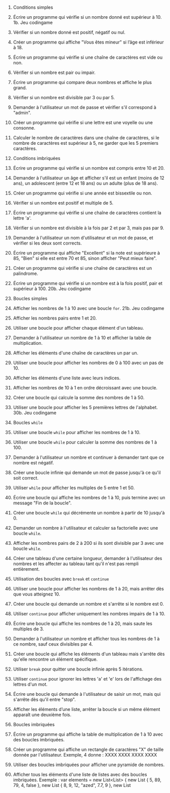 1. Conditions simples

1. Écrire un programme qui vérifie si un nombre donné est supérieur à 10.
1b. Jeu codingame
2. Vérifier si un nombre donné est positif, négatif ou nul.
3. Créer un programme qui affiche "Vous êtes mineur" si l’âge est inférieur à 18.
4. Écrire un programme qui vérifie si une chaîne de caractères est vide ou non.
5. Vérifier si un nombre est pair ou impair.
6. Écrire un programme qui compare deux nombres et affiche le plus grand.
7. Vérifier si un nombre est divisible par 3 ou par 5.
8. Demander à l'utilisateur un mot de passe et vérifier s'il correspond à "admin".
9. Créer un programme qui vérifie si une lettre est une voyelle ou une consonne.
10. Calculer le nombre de caractères dans une chaîne de caractères, si le nombre de caractères est supérieur à 5, ne garder que les 5 premiers caractères.

2. Conditions imbriquées

11. Écrire un programme qui vérifie si un nombre est compris entre 10 et 20.
12. Demander à l'utilisateur un âge et afficher s'il est un enfant (moins de 12 ans), un adolescent (entre 12 et 18 ans) ou un adulte (plus de 18 ans).
13. Créer un programme qui vérifie si une année est bissextile ou non.
14. Vérifier si un nombre est positif et multiple de 5.
15. Écrire un programme qui vérifie si une chaîne de caractères contient la lettre 'a'.
16. Vérifier si un nombre est divisible à la fois par 2 et par 3, mais pas par 9.
17. Demander à l'utilisateur un nom d'utilisateur et un mot de passe, et vérifier si les deux sont corrects.
18. Écrire un programme qui affiche "Excellent" si la note est supérieure à 85, "Bien" si elle est entre 70 et 85, sinon afficher "Peut mieux faire".
19. Créer un programme qui vérifie si une chaîne de caractères est un palindrome.
20. Écrire un programme qui vérifie si un nombre est à la fois positif, pair et supérieur à 100.
20b. Jeu codingame

3. Boucles simples

21. Afficher les nombres de 1 à 10 avec une boucle `for`.
21b. Jeu codingame
22. Afficher les nombres pairs entre 1 et 20.
23. Utiliser une boucle pour afficher chaque élément d'un tableau.
24. Demander à l'utilisateur un nombre de 1 à 10 et afficher la table de multiplication.
25. Afficher les éléments d'une chaîne de caractères un par un.
26. Utiliser une boucle pour afficher les nombres de 0 à 100 avec un pas de 10.
27. Afficher les éléments d'une liste avec leurs indices.
28. Afficher les nombres de 10 à 1 en ordre décroissant avec une boucle.
29. Créer une boucle qui calcule la somme des nombres de 1 à 50.
30. Utiliser une boucle pour afficher les 5 premières lettres de l'alphabet.
30b. Jeu codingame

4. Boucles `while`

31. Utiliser une boucle `while` pour afficher les nombres de 1 à 10.
32. Utiliser une boucle `while` pour calculer la somme des nombres de 1 à 100.
33. Demander à l'utilisateur un nombre et continuer à demander tant que ce nombre est négatif.
34. Créer une boucle infinie qui demande un mot de passe jusqu'à ce qu'il soit correct.
35. Utiliser `while` pour afficher les multiples de 5 entre 1 et 50.
36. Écrire une boucle qui affiche les nombres de 1 à 10, puis termine avec un message "Fin de la boucle".
37. Créer une boucle `while` qui décrémente un nombre à partir de 10 jusqu'à 0.
38. Demander un nombre à l'utilisateur et calculer sa factorielle avec une boucle `while`.
39. Afficher les nombres pairs de 2 à 200 si ils sont divisible par 3 avec une boucle `while`.
40. Créer une tableau d'une certaine longueur, demander à l'utilisateur des nombres et les affecter au tableau tant qu'il n'est pas rempli entièrement.

5. Utilisation des boucles avec `break` et `continue`

41. Utiliser une boucle pour afficher les nombres de 1 à 20, mais arrêter dès que vous atteignez 10.
42. Créer une boucle qui demande un nombre et s'arrête si le nombre est 0.
43. Utiliser `continue` pour afficher uniquement les nombres impairs de 1 à 10.
44. Écrire une boucle qui affiche les nombres de 1 à 20, mais saute les multiples de 3.
45. Demander à l'utilisateur un nombre et afficher tous les nombres de 1 à ce nombre, sauf ceux divisibles par 4.
46. Créer une boucle qui affiche les éléments d'un tableau mais s'arrête dès qu'elle rencontre un élément spécifique.
47. Utiliser `break` pour quitter une boucle infinie après 5 itérations.
48. Utiliser `continue` pour ignorer les lettres 'a' et 'e' lors de l'affichage des lettres d'un mot.
49. Écrire une boucle qui demande à l'utilisateur de saisir un mot, mais qui s'arrête dès qu'il entre "stop".
50. Afficher les éléments d’une liste, arrêter la boucle si un même élément apparaît une deuxième fois.

6. Boucles imbriquées

51. Écrire un programme qui affiche la table de multiplication de 1 à 10 avec des boucles imbriquées.
52. Créer un programme qui affiche un rectangle de caractères "X" de taille donnée par l'utilisateur.
Exemple, 4 donne : 
XXXX
XXXX
XXXX
XXXX

53. Utiliser des boucles imbriquées pour afficher une pyramide de nombres.
54. Afficher tous les éléments d'une liste de listes avec des boucles imbriquées. Exemple : 
var elements = new List<List<object>> {
    new List<object> { 5, 89, 79, 4, false },
    new List<object> { 8, 9, 12, "azed", 7.7, 9 },
    new List<object> { 7.12, "aba", 4689, true, 3 }
};

55. Créer une boucle qui parcourt deux listes de mêmes longueurs simultanément et affiche leurs éléments côte à côte. Exemple : 
var list_0 = new List<object> { 5, 89, 79, 4, false };
var list_1 = new List<object> { 8, 9, 12, "azed", 7.7 };

56. Utiliser des boucles imbriquées pour calculer et afficher le produit de deux matrices. Exemple:
double[] matrix_0 = { 5, 89, 79, 4, 56 };
double[] matrix_1 = { 8, 9.4, 12, 78, 7.7 };

57. Écrire un programme qui parcourt une liste de chaînes de caractères et affiche chaque lettre individuellement.
58. Créer une boucle imbriquée pour générer les coordonnées (x, y) d'un quadrillage de 0 à 4.
59. Créer une grille de caractères où chaque ligne et colonne est remplie de l'indice correspondant.
60. Afficher les éléments en diagonale d'une matrice carrée.

7. Exercices sur les listes et dictionnaires

61. Utiliser une boucle pour inverser une liste.
62. Utiliser une boucle pour vérifier si une liste est triée ou non.
63. Créer une boucle qui compte le nombre de fois qu'un élément apparaît dans une liste.
64. Créer un programme qui enlève tous les éléments d'une liste qui sont inférieurs à 10.
65. Parcourir un dictionnaire et afficher ses clés et valeurs.
var monDict = new Dictionary<string, int> {
    {"cle1", 5},
    {"cle2", 10},
    {"cle3", 20}
};

66. Utiliser une boucle pour compter le nombre de voyelles dans une chaîne de caractères.
67. Écrire une boucle qui fusionne deux listes en une seule.
68. Utiliser une boucle pour trouver l'élément le plus grand dans une liste.
69. Créer une boucle qui copie tous les éléments d'une liste dans une autre liste.
70. Écrire une boucle qui trie une liste sans utiliser la méthode `.sort()`.
70b. Jeu CodinGame
